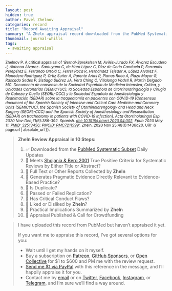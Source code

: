 ```yaml
---
layout: post
hidden: true
author: Pavel Zhelnov
categories: record
title: "Record Awaiting Appraisal"
summary: "A Zheln appraisal record downloaded from the PubMed Systematic Subset daily updates."
thumbnail: journal-whills
tags:
 - awaiting appraisal
---
```


<small id="citation">Zhelnov P. A critical appraisal of _‘Bernal-Sprekelsen M, Avilés-Jurado FX, Álvarez Escudero J, Aldecoa Álvarez- Santuyano C, de Haro López C, Díaz de Cerio Canduela P, Ferrandis Perepérez E, Ferrando Ortolá C, Ferrer Roca R, Hernández Tejedor A, López Álvarez F, Monedero Rodríguez P, Ortiz Suñer A, Parente Arias P, Planas Roca A, Plaza Mayor G, Rascado Sedes P, Sistiaga Suárez JA, Vera Ching C, Villalonga Vadell R, Martín Delgado MC. Documento de consenso de la Sociedad Española de Medicina Intensiva, Crítica, y Unidades Coronarias (SEMICYUC), la Sociedad Española de Otorrinolaringología y Cirugía de Cabeza y Cuello (SEORL-CCC) y la Sociedad Española de Anestesiología y Reanimación (SEDAR) sobre la traqueotomía en pacientes con COVID-19 [Consensus document of the Spanish Society of Intensive and Critical Care Medicine and Coronary Units (SEMICYUC), the Spanish Society of Otorhinolaryngology and Head and Neck Surgery (SEORL-CCC) and the Spanish Society of Anesthesiology and Resuscitation (SEDAR) on tracheotomy in patients with COVID-19 infection]. Acta Otorrinolaringol Esp. 2020 Nov-Dec;71(6):386-392. Spanish. [doi: 10.1016/j.otorri.2020.04.002](https://doi.org/10.1016/j.otorri.2020.04.002). Epub 2020 May 11. [PMID: 32513456](https://pubmed.gov/32513456); [PMCID: PMC7211599](https://ncbi.nlm.nih.gov/pmc/PMC7211599)’._ Zheln. 2020 Nov 25;48(1):r436d20. URI: {{ page.url | absolute_url }}.</small>

> **Zheln Review Appraisal in 10 Steps:**
>
> 1. ✅ Downloaded from the [PubMed Systematic Subset](https://github.com/p1m-ortho/qs-global-ortho-search-queries/blob/global-sr-query/README.md) Daily Updates
> 2. 🔄 Meets [Shojania & Bero 2001](https://www.researchgate.net/publication/11820967_Taking_Advantage_of_the_Explosion_of_Systematic_Reviews_An_Efficient_MEDLINE_Search_Strategy) True Positive Criteria for Systematic Reviews by Either Title or Abstract?
> 3. 🔄 Full Text or Other Reports Collected by **Zheln**
> 4. 🔄 Generates Pragmatic Evidence Directly Relevant to Evidence-Based Practice?
> 5. 🔄 Is Duplicate?
> 6. 🔄 Passed or Failed Replication?
> 7. 🔄 Has Critical Conduct Flaws?
> 8. 🔄 Liked or Disliked by **Zheln**?
> 9. 🔄 Practical Implications Summarized by **Zheln**
> 10. 🔄 Appraisal Published & Call for Crowdfunding

> I have uploaded this record from PubMed but haven’t appraised it yet.
>
> If you want me to appraise this record, I’ve got several options for you:
> * Wait until I get my hands on it myself.
> * Buy a subscription on [Patreon](https://patreon.com/zheln), [GitHub Sponsors](https://github.com/sponsors/drzhelnov), or [Open Collective](https://opencollective.com/zheln) for $1 to $600 and PM me with the review request.
> * [Send me $1 via PayPal](https://paypal.me/pjelnov) with this reference in the message, and I’ll happily appraise it for you.
> * Contact me by [email](mailto:pavel@zheln.com) or on [Twitter](https://twitter.com/drzhelnov), [Facebook](https://facebook.com/drzhelnov), [Instagram](https://instagram.com/igzheln), or [Telegram](https://t.me/drzhelnov), and I’m sure we’ll find a way around.
